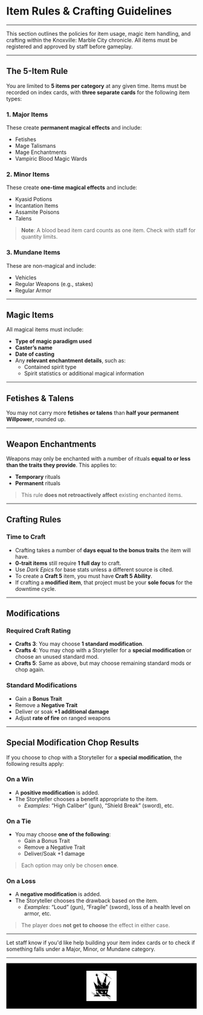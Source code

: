 # Item Rules & Crafting Guidelines

-----

This section outlines the policies for item usage, magic item handling, and crafting within the Knoxville: Marble City chronicle. All items must be registered and approved by staff before gameplay.

---

## The 5-Item Rule

You are limited to **5 items per category** at any given time. Items must be recorded on index cards, with **three separate cards** for the following item types:

### 1. Major Items
These create **permanent magical effects** and include:
- Fetishes
- Mage Talismans
- Mage Enchantments
- Vampiric Blood Magic Wards

### 2. Minor Items
These create **one-time magical effects** and include:
- Kyasid Potions
- Incantation Items
- Assamite Poisons
- Talens

> **Note**: A blood bead item card counts as one item. Check with staff for quantity limits.

### 3. Mundane Items
These are non-magical and include:
- Vehicles
- Regular Weapons (e.g., stakes)
- Regular Armor

---

## Magic Items

All magical items must include:
- **Type of magic paradigm used**
- **Caster’s name**
- **Date of casting**
- Any **relevant enchantment details**, such as:
  - Contained spirit type
  - Spirit statistics or additional magical information

---

## Fetishes & Talens

You may not carry more **fetishes or talens** than **half your permanent Willpower**, rounded up.

---

## Weapon Enchantments

Weapons may only be enchanted with a number of rituals **equal to or less than the traits they provide**. This applies to:
- **Temporary** rituals
- **Permanent** rituals

> This rule **does not retroactively affect** existing enchanted items.

---

## Crafting Rules

### Time to Craft
- Crafting takes a number of **days equal to the bonus traits** the item will have.
- **0-trait items** still require **1 full day** to craft.
- Use *Dark Epics* for base stats unless a different source is cited.
- To create a **Craft 5** item, you must have **Craft 5 Ability**.
- If crafting a **modified item**, that project must be your **sole focus** for the downtime cycle.

---

## Modifications

### Required Craft Rating

- **Crafts 3**: You may choose **1 standard modification**.
- **Crafts 4**: You may chop with a Storyteller for a **special modification** or choose an unused standard mod.
- **Crafts 5**: Same as above, but may choose remaining standard mods or chop again.

### Standard Modifications

- Gain a **Bonus Trait**
- Remove a **Negative Trait**
- Deliver or soak **+1 additional damage**
- Adjust **rate of fire** on ranged weapons

---

## Special Modification Chop Results

If you choose to chop with a Storyteller for a **special modification**, the following results apply:

### On a Win
- A **positive modification** is added.
- The Storyteller chooses a benefit appropriate to the item.
  - *Examples*: “High Caliber” (gun), “Shield Break” (sword), etc.

### On a Tie
- You may choose **one of the following**:
  - Gain a Bonus Trait
  - Remove a Negative Trait
  - Deliver/Soak +1 damage  
> Each option may only be chosen **once**.

### On a Loss
- A **negative modification** is added.
- The Storyteller chooses the drawback based on the item.
  - *Examples*: “Loud” (gun), “Fragile” (sword), loss of a health level on armor, etc.

> The player does **not get to choose** the effect in either case.

---

Let staff know if you'd like help building your item index cards or to check if something falls under a Major, Minor, or Mundane category.

-----
<p align="center" style="background-color: #000; padding: 20px;">
  <img src="https://raw.githubusercontent.com/mckn-larp/.github/main/profile/05-queen-glow.png" alt="Knoxville Crown Footer" width="80" style="margin: 0 20px; vertical-align: middle;" />
</p>
